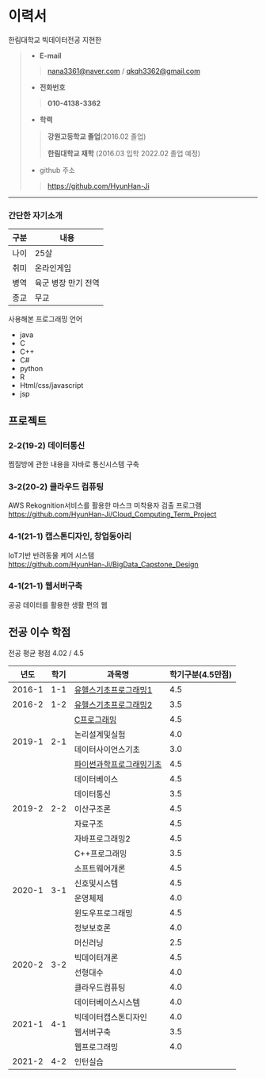 # 이력서
한림대학교 빅데이터전공 지현한
> - __E-mail__
>> nana3361@naver.com / qkqh3362@gmail.com
> - __전화번호__
>> __010-4138-3362__
> 
> - __학력__
>> __강원고등학교 졸업__(2016.02 졸업)
>>
>> __한림대학교 재학__ (2016.03 입학 2022.02 졸업 예정)
> - github 주소
>> https://github.com/HyunHan-Ji
>
---
### 간단한 자기소개
|구분|내용|
|-----|-----|
|나이| 25살|
|취미| 온라인게임|
|병역| 육군 병장 만기 전역|
|종교| 무교|

사용해본 프로그래밍 언어
- java
- C
- C++
- C#
- python
- R
- Html/css/javascript
- jsp


## 프로젝트
### 2-2(19-2) 데이터통신
찜질방에 관한 내용을 자바로 통신시스템 구축

### 3-2(20-2) 클라우드 컴퓨팅
AWS Rekognition서비스를 활용한 마스크 미착용자 검출 프로그램<br>
https://github.com/HyunHan-Ji/Cloud_Computing_Term_Project

### 4-1(21-1) 캡스톤디자인, 창업동아리
IoT기반 반려동물 케어 시스템<br>
https://github.com/HyunHan-Ji/BigData_Capstone_Design

### 4-1(21-1) 웹서버구축
공공 데이터를 활용한 생활 편의 웹

## 전공 이수 학점
전공 평균 평점 4.02 / 4.5 <br>

<table>
  <thead>
    <th>년도</th>
    <th>학기</th>
    <th>과목명</th>
    <th>학기구분(4.5만점)</th>
  </thead>
  <tbody>
   <tr>
      <td>2016-1</td>
      <td>1-1</td>
      <td><a href="https://github.com/HyunHan-Ji/1-1_U-Health-Basic-of-Programming-I">유헬스기초프로그래밍1</a></td>
      <td>4.5</td>
  </tr>
  <tr>
    <td>2016-2</td>
    <td>1-2</td>
    <td><a href = "https://github.com/HyunHan-Ji/1-2_U-Health-Basic-of-Programming-II">유헬스기초프로그래밍2</a></td>
    <td>3.5</td>
  </tr>
  <tr>
    <td rowspan="4">2019-1</td>
    <td rowspan="4">2-1</td>
    <td><a href="https://github.com/HyunHan-Ji/2-1_C-programming">C프로그래밍</a></td>
    <td>4.5</td>
  </tr>
  <tr>
    <td>논리설계및실험</td>
    <td>4.0</td>
  </tr>
  <tr>
    <td>데이터사이언스기초</td>
    <td>3.0</td>
  </tr>
  <tr>
    <td><a href="https://github.com/HyunHan-Ji/2-1_Introduction-to-scientific-programming-in-python">파이썬과학프로그래밍기초</a></td>
    <td>4.5</td>
  </tr>
  <tr>
    <td rowspan="5">2019-2</td>
    <td rowspan="5">2-2</td>
    <td>데이터베이스</td>
    <td>4.5</td>
  </tr>
  <tr>
    <td>데이터통신</td>
    <td>3.5</td>
  </tr>
  <tr>
    <td>이산구조론</td>
    <td>4.5</td>
  </tr>
  <tr>
    <td>자료구조</td>
    <td>4.5</td>
  </tr>
  <tr>
    <td>자바프로그래밍2</td>
    <td>4.5</td>
  </tr>
  <tr>
    <td rowspan="6">2020-1</td>
    <td rowspan="6">3-1</td>
    <td>C++프로그래밍</td>
    <td>3.5</td>
  </tr>
  <tr>
    <td>소프트웨어개론</td>
    <td>4.5</td>
  </tr>
  <tr>
    <td>신호및시스템</td>
    <td>4.5</td>
  </tr>
  <tr>
    <td>운영체제</td>
    <td>4.0</td>
  </tr>
  <tr>
    <td>윈도우프로그래밍</td>
    <td>4.5</td>
  </tr>
  <tr>
    <td>정보보호론</td>
    <td>4.0</td>
  </tr>
  <tr>
    <td rowspan="4">2020-2</td>
    <td rowspan="4">3-2</td>
    <td>머신러닝</td>
    <td>2.5</td>
  </tr>
  <tr>
    <td>빅데이터개론</td>
    <td>4.5</td>
  </tr>
  <tr>
    <td>선형대수</td>
    <td>4.0</td>
  </tr>
  <tr>
    <td>클라우드컴퓨팅</td>
    <td>4.0</td>
  </tr>
  <tr>
    <td rowspan="4">2021-1</td>
    <td rowspan="4">4-1</td>
    <td>데이터베이스시스템</td>
    <td>4.0</td>
  </tr>
  <tr>
    <td>빅데이터캡스톤디자인</td>
    <td>4.0</td>
  </tr>
  <tr>
    <td>웹서버구축</td>
    <td>3.5</td>
  </tr>
  <tr>
    <td>웹프로그래밍</td>
    <td>4.0</td>
  </tr>
  <tr>
    <td>2021-2</td>
    <td>4-2</td>
    <td>인턴실습</td>
   </tr>
</tbody>
</table>
